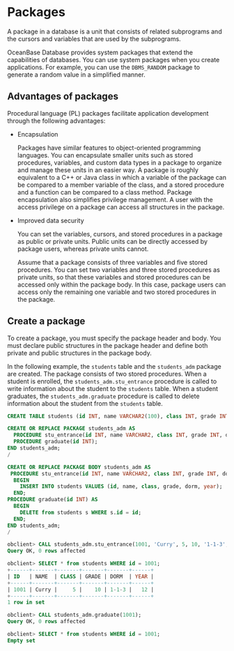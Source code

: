 # Packages

A package in a database is a unit that consists of related subprograms and the cursors and variables that are used by the subprograms.

OceanBase Database provides system packages that extend the capabilities of databases. You can use system packages when you create applications. For example, you can use the `DBMS_RANDOM` package to generate a random value in a simplified manner.

## Advantages of packages

Procedural language (PL) packages facilitate application development through the following advantages:  

* Encapsulation

   Packages have similar features to object-oriented programming languages. You can encapsulate smaller units such as stored procedures, variables, and custom data types in a package to organize and manage these units in an easier way. A package is roughly equivalent to a C++ or Java class in which a variable of the package can be compared to a member variable of the class, and a stored procedure and a function can be compared to a class method. Package encapsulation also simplifies privilege management. A user with the access privilege on a package can access all structures in the package.

* Improved data security

   You can set the variables, cursors, and stored procedures in a package as public or private units. Public units can be directly accessed by package users, whereas private units cannot.

   Assume that a package consists of three variables and five stored procedures. You can set two variables and three stored procedures as private units, so that these variables and stored procedures can be accessed only within the package body. In this case, package users can access only the remaining one variable and two stored procedures in the package.

## Create a package

To create a package, you must specify the package header and body. You must declare public structures in the package header and define both private and public structures in the package body.

In the following example, the `students` table and the `students_adm` package are created. The package consists of two stored procedures. When a student is enrolled, the `students_adm.stu_entrance` procedure is called to write information about the student to the `students` table. When a student graduates, the `students_adm.graduate` procedure is called to delete information about the student from the `students` table.

```sql
CREATE TABLE students (id INT, name VARCHAR2(100), class INT, grade INT, dorm VARCHAR2(100), year INT);

CREATE OR REPLACE PACKAGE students_adm AS
  PROCEDURE stu_entrance(id INT, name VARCHAR2, class INT, grade INT, dorm VARCHAR2, year INT);
  PROCEDURE graduate(id INT);
END students_adm;
/

CREATE OR REPLACE PACKAGE BODY students_adm AS
 PROCEDURE stu_entrance(id INT, name VARCHAR2, class INT, grade INT, dorm VARCHAR2, year INT) AS
  BEGIN
    INSERT INTO students VALUES (id, name, class, grade, dorm, year);
  END;
PROCEDURE graduate(id INT) AS
  BEGIN
    DELETE from students s WHERE s.id = id;
  END;
END students_adm;
/

obclient> CALL students_adm.stu_entrance(1001, 'Curry', 5, 10, '1-1-3', 12);
Query OK, 0 rows affected

obclient> SELECT * from students WHERE id = 1001;
+------+-------+-------+-------+-------+------+
| ID   | NAME  | CLASS | GRADE | DORM  | YEAR |
+------+-------+-------+-------+-------+------+
| 1001 | Curry |     5 |    10 | 1-1-3 |   12 |
+------+-------+-------+-------+-------+------+
1 row in set

obclient> CALL students_adm.graduate(1001);
Query OK, 0 rows affected

obclient> SELECT * from students WHERE id = 1001;
Empty set
```


